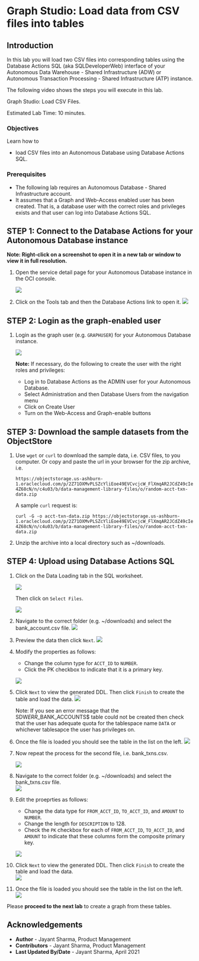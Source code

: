 # Graph Studio: Load data from CSV files into tables

## Introduction

In this lab you will load two CSV files into corresponding tables using the Database Actions SQL (aka SQLDeveloperWeb) interface of your 
Autonomous Data Warehouse - Shared Infrastructure (ADW) or Autonomous Transaction Processing - Shared Infrastructure (ATP) instance.

The following video shows the steps you will execute in this lab.

[](youtube:F_3xe18kWoo) Graph Studio: Load CSV Files.


Estimated Lab Time: 10 minutes. 

### Objectives

Learn how to
- load CSV files into an Autonomous Database using Database Actions SQL.


### Prerequisites

- The following lab requires an Autonomous Database - Shared Infrastructure account. 
- It assumes that a Graph and Web-Access enabled user has been created. That is, a database user with the correct roles and privileges exists and that user can log into Database Actions SQL.


## **STEP 1**: Connect to the Database Actions for your Autonomous Database instance

**Note: Right-click on a screenshot to open it in a new tab or window to view it in full resolution.**

1. Open the service detail page for your Autonomous Database instance in the OCI console.  

   ![](images/../../query-graph/images/adb-details-page.png " ")  

2. Click on the Tools tab and then the Database Actions link to open it.
   ![](images/../../query-graph/images/adb-tools-tab-db-actions.png " ")

## **STEP 2**: Login as the graph-enabled user

1. Login as the graph user (e.g. `GRAPHUSER`) for your Autonomous Database instance. 
   
    ![](./images/02-SDW-login.png " ")  

    **Note:** If necessary, do the following to create the user with the right roles and privileges:
    - Log in to Database Actions as the ADMIN user for your Autonomous Database.
    - Select Administration and then Database Users from the navigation menu
    - Click on Create User
    - Turn on the Web-Access and Graph-enable buttons

## **STEP 3**: Download the sample datasets from the ObjectStore

1. Use `wget` or `curl` to download the sample data, i.e. CSV files, to you computer. Or copy and paste the url in your browser for the zip archive, i.e.  

    ```
    https://objectstorage.us-ashburn-1.oraclecloud.com/p/2Z71OXMvPLSZcYliEoe49EVCvcjcW_FlXmqAR2JCdZ49cIecbP1e3gtMB-4Z68cN/n/c4u03/b/data-management-library-files/o/random-acct-txn-data.zip
    ```

    A sample `curl` request is:
    ```
    curl -G -o acct-txn-data.zip https://objectstorage.us-ashburn-1.oraclecloud.com/p/2Z71OXMvPLSZcYliEoe49EVCvcjcW_FlXmqAR2JCdZ49cIecbP1e3gtMB-4Z68cN/n/c4u03/b/data-management-library-files/o/random-acct-txn-data.zip
    ```

2. Unzip the archive into a local directory such as ~/downloads.

## **STEP 4**: Upload using Database Actions SQL

1. Click on the Data Loading tab in the SQL worksheet. 
   
   ![](images/data-loading-sql-worksheet.png " ")
   
   Then click on `Select Files`.

   ![](./images/03-upload-first-file.png)

2. Navigate to the correct folder (e.g. ~/downloads) and select the bank_account.csv file.
![](./images/04-choose-accts-file.png)

3. Preview the data then click `Next`.
![](./images/05-preview-accts-file.png)

4. Modify the properties as follows:
    - Change the column type for `ACCT_ID` to `NUMBER`.
    - Click the PK checkbox to indicate that it is a primary key.

   ![](./images/06-accts-edit-properties.png)

5. Click `Next` to view the generated DDL. Then click `Finish` to create the table and load the data. 
   ![](./images/07-accts-view-ddl.png)
   
   Note: If you see an error message that the SDW$ERR$_BANK_ACCOUNTS$ table could not be created then check that the user has adequate quota for the tablespace name `DATA` or whichever tablesapce the user has privileges on.

6. Once the file is loaded you should see the table in the list on the left.
   ![](./images/08-accts-loaded.png)

7. Now repeat the process for the second file, i.e. bank_txns.csv. 
   
   ![](./images/09-upload-second-file.png)

8. Navigate to the correct folder (e.g. ~/downloads) and select the bank_txns.csv file.  
   ![](./images/10-choose-txns-file.png)

9. Edit the proeprties as follows:
    - Change the data type for `FROM_ACCT_ID`, `TO_ACCT_ID`, and `AMOUNT` to `NUMBER`.
    - Change the length for `DESCRIPTION` to 128.
    - Check the `PK` checkbox for each of `FROM_ACCT_ID`, `TO_ACCT_ID`, and `AMOUNT` to indicate that these columns form the composite primary key.  
   
   ![](./images/11-txns-edit-properties.png)
  
10. Click `Next` to view the generated DDL. Then click `Finish` to create the table and load the data.  
   ![](./images/12-txns-ddl.png)

11. Once the file is loaded you should see the table in the list on the left.  
   ![](./images/13-txns-loaded.png)


Please **proceed to the next lab** to create a graph from these tables.

## Acknowledgements
* **Author** - Jayant Sharma, Product Management
* **Contributors** -  Jayant Sharma, Product Management
* **Last Updated By/Date** - Jayant Sharma, April 2021
  
